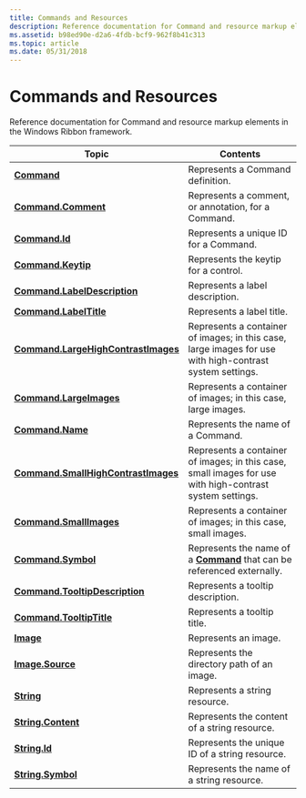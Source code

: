 ```yaml
---
title: Commands and Resources
description: Reference documentation for Command and resource markup elements in the Windows Ribbon framework.
ms.assetid: b98ed90e-d2a6-4fdb-bcf9-962f8b41c313
ms.topic: article
ms.date: 05/31/2018
---
```


# Commands and Resources

Reference documentation for Command and resource markup elements in the Windows Ribbon framework.



| Topic                                                                                            | Contents                                                                                                                |
|--------------------------------------------------------------------------------------------------|-------------------------------------------------------------------------------------------------------------------------|
| [**Command**](windowsribbon-element-command.md)                                                 | Represents a Command definition.<br/>                                                                             |
| [**Command.Comment**](windowsribbon-element-command-comment.md)                                 | Represents a comment, or annotation, for a Command.<br/>                                                          |
| [**Command.Id**](windowsribbon-element-command-id.md)                                           | Represents a unique ID for a Command.<br/>                                                                        |
| [**Command.Keytip**](windowsribbon-element-command-keytip.md)                                   | Represents the keytip for a control.<br/>                                                                         |
| [**Command.LabelDescription**](windowsribbon-element-command-labeldescription.md)               | Represents a label description.<br/>                                                                              |
| [**Command.LabelTitle**](windowsribbon-element-command-labeltitle.md)                           | Represents a label title.<br/>                                                                                    |
| [**Command.LargeHighContrastImages**](windowsribbon-element-command-largehighcontrastimages.md) | Represents a container of images; in this case, large images for use with high-contrast system settings.<br/>     |
| [**Command.LargeImages**](windowsribbon-element-command-largeimages.md)                         | Represents a container of images; in this case, large images.<br/>                                                |
| [**Command.Name**](windowsribbon-element-command-name.md)                                       | Represents the name of a Command.<br/>                                                                            |
| [**Command.SmallHighContrastImages**](windowsribbon-element-command-smallhighcontrastimages.md) | Represents a container of images; in this case, small images for use with high-contrast system settings.<br/>     |
| [**Command.SmallImages**](windowsribbon-element-command-smallimages.md)                         | Represents a container of images; in this case, small images.<br/>                                                |
| [**Command.Symbol**](windowsribbon-element-command-symbol.md)                                   | Represents the name of a [**Command**](windowsribbon-element-command.md) that can be referenced externally.<br/> |
| [**Command.TooltipDescription**](windowsribbon-element-command-tooltipdescription.md)           | Represents a tooltip description.<br/>                                                                            |
| [**Command.TooltipTitle**](windowsribbon-element-command-tooltiptitle.md)                       | Represents a tooltip title.<br/>                                                                                  |
| [**Image**](windowsribbon-element-image.md)                                                     | Represents an image.<br/>                                                                                         |
| [**Image.Source**](windowsribbon-element-image-source.md)                                       | Represents the directory path of an image.<br/>                                                                   |
| [**String**](windowsribbon-element-string.md)                                                   | Represents a string resource.<br/>                                                                                |
| [**String.Content**](windowsribbon-element-string-content.md)                                   | Represents the content of a string resource.<br/>                                                                 |
| [**String.Id**](windowsribbon-element-string-id.md)                                             | Represents the unique ID of a string resource.<br/>                                                               |
| [**String.Symbol**](windowsribbon-element-string-symbol.md)                                     | Represents the name of a string resource.<br/>                                                                    |



 

 

 






